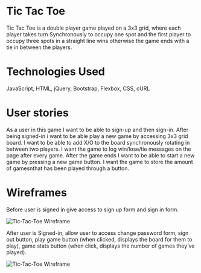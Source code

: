 # Tic Tac Toe
Tic Tac Toe is a double player game played on a 3x3 grid, where each player takes turn Synchronously to occupy one spot and the first player to occupy three spots in a straight line wins otherwise the game ends with a tie in between the players.
 
 
# Technologies Used

JavaScript,
HTML,
jQuery,
Bootstrap,
Flexbox,
CSS,
cURL
 
# User stories
As a user in this game I want to be able to sign-up and then sign-in. After being signed-in i want to be able play a new game by accessing 3x3 grid board. I want to be able to add X/O to the board synchronously rotating in between two players. I want the game to log win/lose/tie messages on the page after every game. After the game ends I want to be able to start a new game by pressing a new game button. I want the game to store  the amount of gamesnthat has been played through a button.
 
# Wireframes
Before user is signed in give access to 
sign up form and sign in form.

![Tic-Tac-Toe Wireframe](https://i.imgur.com/KvANE72.jpg)
 
After user is Signed-in, allow user to access 
change password form, sign out button, play game button (when clicked, displays the board for them to play), game stats button (when click, displays the number of games they’ve played).

![Tic-Tac-Toe Wireframe](https://imgur.com/QB3AJS7.jpg)

